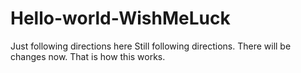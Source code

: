 # Hello-world-WishMeLuck
Just following directions here
Still following directions.  There will be changes now.  That is how this works.
